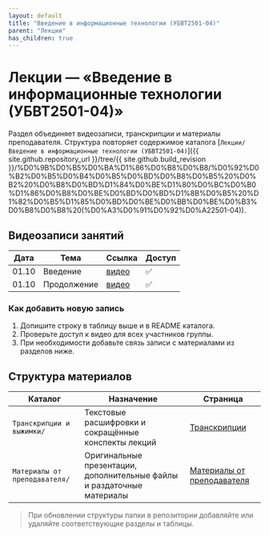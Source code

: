 ```yaml
---
layout: default
title: "Введение в информационные технологии (УБВТ2501-04)"
parent: "Лекции"
has_children: true
---
```


# Лекции — «Введение в информационные технологии (УБВТ2501-04)»

Раздел объединяет видеозаписи, транскрипции и материалы преподавателя. Структура повторяет содержимое каталога [`Лекции/Введение в информационные технологии (УБВТ2501-04)`]({{ site.github.repository_url }}/tree/{{ site.github.build_revision }}/%D0%9B%D0%B5%D0%BA%D1%86%D0%B8%D0%B8/%D0%92%D0%B2%D0%B5%D0%B4%D0%B5%D0%BD%D0%B8%D0%B5%20%D0%B2%20%D0%B8%D0%BD%D1%84%D0%BE%D1%80%D0%BC%D0%B0%D1%86%D0%B8%D0%BE%D0%BD%D0%BD%D1%8B%D0%B5%20%D1%82%D0%B5%D1%85%D0%BD%D0%BE%D0%BB%D0%BE%D0%B3%D0%B8%D0%B8%20(%D0%A3%D0%91%D0%92%D0%A22501-04)).

## Видеозаписи занятий

| Дата  | Тема        | Ссылка | Доступ |
| ----- | ----------- | ------ | ------ |
| 01.10 | Введение    | [видео](https://youtu.be/iOBKnkxHmaU) | ✅ |
| 01.10 | Продолжение | [видео](https://youtu.be/75hm_JpwynI) | ✅ |

### Как добавить новую запись

1. Допишите строку в таблицу выше и в README каталога.
2. Проверьте доступ к видео для всех участников группы.
3. При необходимости добавьте связь записи с материалами из разделов ниже.

## Структура материалов

| Каталог | Назначение | Страница |
| ------- | ---------- | -------- |
| `Транскрипции и выжимки/` | Текстовые расшифровки и сокращённые конспекты лекций | [Транскрипции](transcripts.html) |
| `Материалы от преподавателя/` | Оригинальные презентации, дополнительные файлы и раздаточные материалы | [Материалы от преподавателя](teacher-files.html) |

> При обновлении структуры папки в репозитории добавляйте или удаляйте соответствующие разделы и таблицы.
